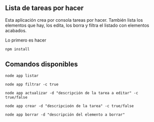 ## Lista de tareas por hacer

Esta aplicación crea por consola tareas por hacer. También lista los elementos que hay, los edita, los borra y filtra el listado con elementos acabados.

Lo primero es hacer 
```
npm install
```

## Comandos disponibles
```
node app listar
```
```
node app filtrar -c true
```
```
node app actualizar -d "descripción de la tarea a editar" -c true/false
```
```
node app crear -d "descripcioón de la tarea" -c true/false
```
```
node app borrar -d "descripción del elemento a borrar"
```